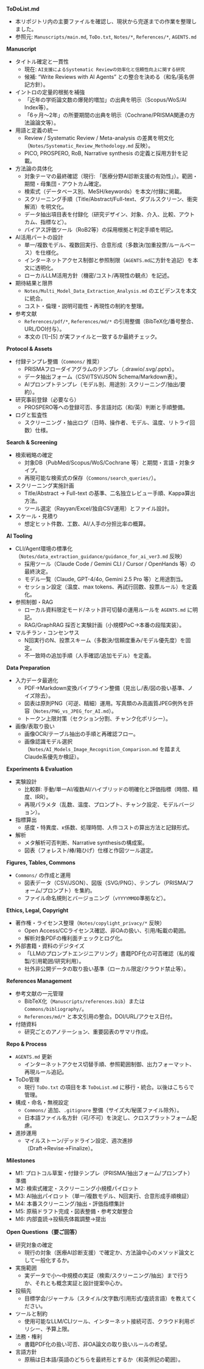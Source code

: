 **ToDoList.md**

- 本リポジトリ内の主要ファイルを確認し、現状から完遂までの作業を整理しました。
- 参照元: `Manuscripts/main.md`, `ToDo.txt`, `Notes/*`, `References/*`, `AGENTS.md`

**Manuscript**

- タイトル確定と一貫性
  - 現在: `AI支援によるSystematic Reviewの効率化と信頼性向上に関する研究`
  - 候補: “Write Reviews with AI Agents” との整合を決める（和名/英名併記方針）。
- イントロの定量的根拠を補強
  - 「近年の学術論文数の爆発的増加」の出典を明示（Scopus/WoS/AI Index等）。
  - 「6ヶ月〜2年」の所要期間の出典を明示（Cochrane/PRISMA関連の方法論論文等）。
- 用語と定義の統一
  - Review / Systematic Review / Meta-analysis の差異を明文化（`Notes/Systematic_Review_Methodology.md` 反映）。
  - PICO, PROSPERO, RoB, Narrative synthesis の定義と採用方針を記載。
- 方法論の具体化
  - 対象テーマの最終確認（現行: 「医療分野AI診断支援の有効性」）。範囲・期間・母集団・アウトカム確定。
  - 検索式（データベース別、MeSH/keywords）を本文/付録に掲載。
  - スクリーニング手順（Title/Abstract/Full-text、ダブルスクリーン、衝突解消）を明文化。
  - データ抽出項目表を付録化（研究デザイン、対象、介入、比較、アウトカム、指標など）。
  - バイアス評価ツール（RoB2等）の採用根拠と判定手順を明記。
- AI活用パートの設計
  - 単一/複数モデル、複数回実行、合意形成（多数決/加重投票/ルールベース）を仕様化。
  - インターネットアクセス制御と参照制限（`AGENTS.md`に方針を追記）を本文に透明化。
  - ローカルLLM活用方針（機密/コスト/再現性の観点）を記述。
- 期待結果と限界
  - `Notes/Multi_Model_Data_Extraction_Analysis.md` のエビデンスを本文に統合。
  - コスト・倫理・説明可能性・再現性の制約を整理。
- 参考文献
  - `References/pdf/*`, `References/md/*` の引用整備（BibTeX化/番号整合、URL/DOI付与）。
  - 本文の [1]–[5] が実ファイルと一致するか最終チェック。

**Protocol & Assets**

- 付録テンプレ整備（`Commons/` 推奨）
  - PRISMAフローダイアグラムのテンプレ（.drawio/.svg/.pptx）。
  - データ抽出フォーム（CSV/TSV/JSON Schema/Markdown表）。
  - AIプロンプトテンプレ（モデル別、用途別: スクリーニング/抽出/要約）。
- 研究事前登録（必要なら）
  - PROSPERO等への登録可否、多言語対応（和/英）判断と手順整備。
- ログと監査性
  - スクリーニング・抽出ログ（日時、操作者、モデル、温度、リトライ回数）仕様。

**Search & Screening**

- 検索戦略の確定
  - 対象DB（PubMed/Scopus/WoS/Cochrane 等）と期間・言語・対象タイプ。
  - 再現可能な検索式の保存（`Commons/search_queries/`）。
- スクリーニング実施計画
  - Title/Abstract → Full-text の基準、二名独立レビュー手順、Kappa算出方法。
  - ツール選定（Rayyan/Excel/独自CSV運用）とファイル設計。
- スケール・見積り
  - 想定ヒット件数、工数、AI/人手の分担比率の概算。

**AI Tooling**

- CLI/Agent環境の標準化（`Notes/data_extraction_guidance/guidance_for_ai_ver3.md` 反映）
  - 採用ツール（Claude Code / Gemini CLI / Cursor / OpenHands 等）の最終決定。
  - モデル一覧（Claude, GPT-4/4o, Gemini 2.5 Pro 等）と用途割当。
  - セッション設定（温度、max tokens、再試行回数、投票ルール）を定義化。
- 参照制御・RAG
  - ローカル資料限定モード/ネット許可切替の運用ルールを `AGENTS.md` に明記。
  - RAG/GraphRAG 採否と実験計画（小規模PoC→本番の段階実装）。
- マルチラン・コンセンサス
  - N回実行のN、投票スキーム（多数決/信頼度重み/モデル優先度）を固定。
  - 不一致時の追加手順（人手確認/追加モデル）を定義。

**Data Preparation**

- 入力データ最適化
  - PDF→Markdown変換パイプライン整備（見出し/表/図の扱い基準、ノイズ除去）。
  - 図表は原則PNG（可逆、精細）運用。写真類のみ高画質JPEG例外を許容（`Notes/PNG_vs_JPEG_for_AI.md`）。
  - トークン上限対策（セクション分割、チャンク化ポリシー）。
- 画像/表取り扱い
  - 画像OCR/テーブル抽出の手順と再確認フロー。
  - 画像認識モデル選択（`Notes/AI_Models_Image_Recognition_Comparison.md` を踏まえClaude系優先か検証）。

**Experiments & Evaluation**

- 実験設計
  - 比較群: 手動/単一AI/複数AI/ハイブリッドの明確化と評価指標（時間、精度、IRR）。
  - 再現パラメタ（乱数、温度、プロンプト、チャンク設定、モデルバージョン）。
- 指標算出
  - 感度・特異度、κ係数、処理時間、人件コストの算出方法と記録形式。
- 解析
  - メタ解析可否判断、Narrative synthesisの構成案。
  - 図表（フォレスト/棒/箱ひげ）仕様と作図ツール選定。

**Figures, Tables, Commons**

- `Commons/` の作成と運用
  - 図表データ（CSV/JSON）、図版（SVG/PNG）、テンプレ（PRISMA/フォーム/プロンプト）を集約。
  - ファイル命名規則とバージョニング（`vYYYYMMDD`準拠など）。

**Ethics, Legal, Copyright**

- 著作権・ライセンス整理（`Notes/copylight_privacy/*` 反映）
  - Open Access/CCライセンス確認、非OAの扱い、引用/転載の範囲。
  - 解析対象PDFの権利面チェックとログ化。
- 外部書籍・資料のデジタイズ
  - 「LLMのプロンプトエンジニアリング」書籍PDF化の可否確認（私的複製/引用範囲/研究利用）。
  - 社外非公開データの取り扱い基準（ローカル限定/クラウド禁止等）。

**References Management**

- 参考文献の一元管理
  - BibTeX化（`Manuscripts/references.bib`）または `Commons/bibliography/`。
  - `References/md/*` と本文引用の整合。DOI/URL/アクセス日付。
- 付随資料
  - 研究ごとのアノテーション、重要図表のサマリ作成。

**Repo & Process**

- `AGENTS.md` 更新
  - インターネットアクセス切替手順、参照範囲制御、出力フォーマット、再現ルール追記。
- ToDo管理
  - 現行 `ToDo.txt` の項目を本 `ToDoList.md` に移行・統合。以後はこちらで管理。
- 構成・命名・無視設定
  - `Commons/` 追加、`.gitignore` 整備（サイズ大/秘匿ファイル除外）。
  - 日本語ファイル名方針（可/不可）を決定し、クロスプラットフォーム配慮。
- 進捗運用
  - マイルストーン/デッドライン設定、週次進捗（Draft→Revise→Finalize）。

**Milestones**

- M1: プロトコル草案・付録テンプレ（PRISMA/抽出フォーム/プロンプト）準備
- M2: 検索式確定・スクリーニング小規模パイロット
- M3: AI抽出パイロット（単一/複数モデル、N回実行、合意形成手順検証）
- M4: 本番スクリーニング/抽出・評価指標集計
- M5: 原稿ドラフト完成・図表整備・参考文献整合
- M6: 内部査読→投稿先体裁調整→提出

**Open Questions（要ご回答）**

- 研究対象の確定
  - 現行の対象（医療AI診断支援）で確定か、方法論中心のメソッド論文として一般化するか。
- 実施範囲
  - 実データで小〜中規模の実証（検索/スクリーニング/抽出）まで行うか、それとも概念実証と設計提案中心か。
- 投稿先
  - 目標学会/ジャーナル（スタイル/文字数/引用形式/査読言語）を教えてください。
- ツールと制約
  - 使用可能なLLM/CLIツール、インターネット接続可否、クラウド利用ポリシー、予算上限。
- 法務・権利
  - 書籍PDF化の扱い可否、非OA論文の取り扱いルールの希望。
- 言語方針
  - 原稿は日本語/英語のどちらを最終形とするか（和英併記の範囲）。

